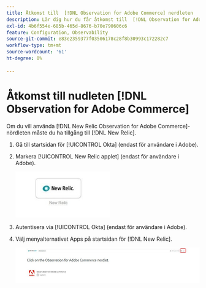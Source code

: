 ```yaml
---
title: Åtkomst till  [!DNL Observation for Adobe Commerce] nerdleten
description: Lär dig hur du får åtkomst till  [!DNL Observation for Adobe Commerce] nördleten.
exl-id: 4b6f554e-685b-465d-8676-b70e790606c6
feature: Configuration, Observability
source-git-commit: e83e2359377f03506178c28f8b30993c172282c7
workflow-type: tm+mt
source-wordcount: '61'
ht-degree: 0%

---
```


# Åtkomst till nudleten [!DNL Observation for Adobe Commerce]

Om du vill använda [!DNL New Relic Observation for Adobe Commerce]-nördleten måste du ha tillgång till [!DNL New Relic].

1. Gå till startsidan för [!UICONTROL Okta] (endast för användare i Adobe).
1. Markera [!UICONTROL New Relic applet] (endast för användare i Adobe).

   ![New Relic-applet](../../assets/tools/observation-for-adobe-commerce/new-relic-applet.jpeg)

1. Autentisera via [!UICONTROL Okta] (endast för användare i Adobe).
1. Välj menyalternativet Apps på startsidan för [!DNL New Relic].

   ![New Relic hemsida](../../assets/tools/observation-for-adobe-commerce/new-relic-homepage.jpeg)

